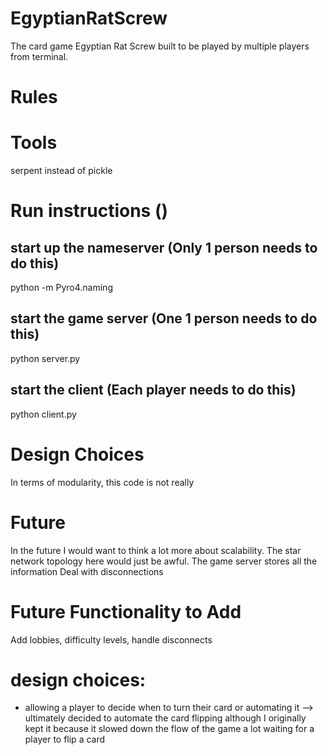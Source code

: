 # EgyptianRatScrew
The card game Egyptian Rat Screw built to be played by multiple players from terminal.

# Rules


# Tools
serpent instead of pickle

# Run instructions ()

## start up the nameserver (Only 1 person needs to do this)
python -m Pyro4.naming

## start the game server (One 1 person needs to do this)
python server.py

## start the client (Each player needs to do this)
python client.py

# Design Choices
In terms of modularity, this code is not really 

# Future 
In the future I would want to think a lot more about scalability. The star network topology
here would just be awful. The game server stores all the information
Deal with disconnections


# Future Functionality to Add
Add lobbies, difficulty levels, handle disconnects

# design choices:
- allowing a player to decide when to turn their card or automating it
 --> ultimately decided to automate the card flipping although I originally kept it 
 	because it slowed down the flow of the game a lot waiting for a player to flip a card 